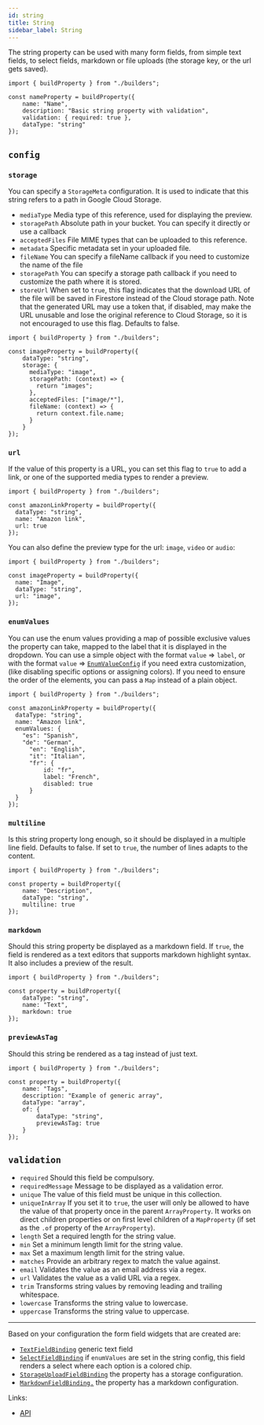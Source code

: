 ```yaml
---
id: string
title: String
sidebar_label: String
---
```


The string property can be used with many form fields, from
simple text fields, to select fields, markdown or file uploads (the
storage key, or the url gets saved).

```tsx
import { buildProperty } from "./builders";

const nameProperty = buildProperty({
    name: "Name",
    description: "Basic string property with validation",
    validation: { required: true },
    dataType: "string"
});
```

## `config`

### `storage`
You can specify a `StorageMeta` configuration. It is used to
indicate that this string refers to a path in Google Cloud Storage.
* `mediaType` Media type of this reference, used for displaying the
  preview.
* `storagePath` Absolute path in your bucket. You can specify it
  directly or use a callback
* `acceptedFiles` File MIME types that can be uploaded to this
  reference.
* `metadata` Specific metadata set in your uploaded file.
* `fileName` You can specify a fileName callback if you need to
  customize the name of the file
* `storagePath` You can specify a storage path callback if you need to
  customize the path where it is stored.
* `storeUrl` When set to `true`, this flag indicates that the download
  URL of the file will be saved in Firestore instead of the Cloud
  storage path. Note that the generated URL may use a token that, if
  disabled, may make the URL unusable and lose the original reference to
  Cloud Storage, so it is not encouraged to use this flag. Defaults to
  false.
```tsx
import { buildProperty } from "./builders";

const imageProperty = buildProperty({
    dataType: "string",
    storage: {
      mediaType: "image",
      storagePath: (context) => {
        return "images";
      },
      acceptedFiles: ["image/*"],
      fileName: (context) => {
        return context.file.name;
      }
    }
});
```

### `url`
If the value of this property is a URL, you can set this flag
to `true` to add a link, or one of the supported media types to render a preview.

```tsx
import { buildProperty } from "./builders";

const amazonLinkProperty = buildProperty({
  dataType: "string",
  name: "Amazon link",
  url: true
});
```

You can also define the preview type for the url: `image`, `video` or `audio`:

```tsx
import { buildProperty } from "./builders";

const imageProperty = buildProperty({
  name: "Image",
  dataType: "string",
  url: "image",
});
```

### `enumValues`

You can use the enum values providing a map of possible exclusive values the
property can take, mapped to the label that it is displayed in the dropdown. You
can use a simple object with the format
`value` => `label`, or with the format `value`
=> [`EnumValueConfig`](../../api/interfaces/enumvalueconfig) if you need extra
customization, (like disabling specific options or assigning colors). If you
need to ensure the order of the elements, you can pass a `Map` instead of a
plain object.

```tsx
import { buildProperty } from "./builders";

const amazonLinkProperty = buildProperty({
  dataType: "string",
  name: "Amazon link",
  enumValues: {
    "es": "Spanish",
    "de": "German",
      "en": "English",
      "it": "Italian",
      "fr": {
          id: "fr",
          label: "French",
          disabled: true
      }
  }
});
```

### `multiline`
Is this string property long enough, so it should be displayed
in a multiple line field. Defaults to false. If set to `true`, the number
of lines adapts to the content.

```tsx
import { buildProperty } from "./builders";

const property = buildProperty({
    name: "Description",
    dataType: "string",
    multiline: true
});
```

### `markdown`
Should this string property be displayed as a markdown field.
  If `true`, the field is rendered as a text editors that supports markdown
  highlight syntax. It also includes a preview of the result.

```tsx
import { buildProperty } from "./builders";

const property = buildProperty({
    dataType: "string",
    name: "Text",
    markdown: true
});
```

### `previewAsTag`
Should this string be rendered as a tag instead of just text.

```tsx
import { buildProperty } from "./builders";

const property = buildProperty({
    name: "Tags",
    description: "Example of generic array",
    dataType: "array",
    of: {
        dataType: "string",
        previewAsTag: true
    }
});
```
## `validation`

* `required` Should this field be compulsory.
* `requiredMessage` Message to be displayed as a validation error.
* `unique` The value of this field must be unique in this collection.
* `uniqueInArray` If you set it to `true`, the user will only be allowed to
  have the value of that property once in the parent
  `ArrayProperty`. It works on direct children properties or on first level
  children of a `MapProperty` (if set as the `.of` property of
  the `ArrayProperty`).
* `length` Set a required length for the string value.
* `min` Set a minimum length limit for the string value.
* `max` Set a maximum length limit for the string value.
* `matches` Provide an arbitrary regex to match the value against.
* `email` Validates the value as an email address via a regex.
* `url` Validates the value as a valid URL via a regex.
* `trim` Transforms string values by removing leading and trailing
  whitespace.
* `lowercase` Transforms the string value to lowercase.
* `uppercase` Transforms the string value to uppercase.


---

Based on your configuration the form field widgets that are created are:

- [`TextFieldBinding`](../../api/functions/TextFieldBinding) generic text field
- [`SelectFieldBinding`](../../api/functions/SelectFieldBinding) if `enumValues` are set in the string config, this field renders a select
  where each option is a colored chip.
- [`StorageUploadFieldBinding`](../../api/functions/StorageUploadFieldBinding) the property has a
  storage configuration.
- [`MarkdownFieldBinding.`](../../api/functions/MarkdownFieldBinding) the property has a
  markdown configuration.

Links:
- [API](../../api/interfaces/stringproperty)
